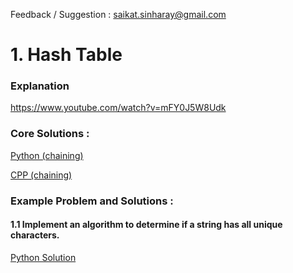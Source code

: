 Feedback / Suggestion : saikat.sinharay@gmail.com

# 1. Hash Table
### Explanation
https://www.youtube.com/watch?v=mFY0J5W8Udk

### Core Solutions :
[Python (chaining)](https://github.com/saikat-here/data-structure/blob/master/solutions/hash_table/hashTable.py)

[CPP (chaining)](https://github.com/saikat-here/data-structure/blob/master/solutions/hash_table/hashTable.cpp)

### Example Problem and Solutions :
#### 1.1 Implement an algorithm to determine if a string has all unique characters.

[Python Solution](https://github.com/saikat-here/data-structure/blob/master/solutions/hash_table/1-1.py)
